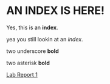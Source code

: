 # AN INDEX IS HERE!
Yes, this is an **index**.

yea you still lookin at an *index*.

two underscore __bold__

two asterisk **bold**

[Lab Report 1](https://rickyj1337.github.io/cse15l-lab-reports/lab-report-1-week-0.md)